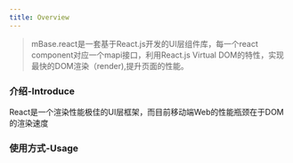 ```yaml
---
title: Overview
---
```


> mBase.react是一套基于React.js开发的UI层组件库，每一个react component对应一个mapi接口，利用React.js Virtual DOM的特性，实现最快的DOM渲染（render),提升页面的性能。

### 介绍-Introduce

React是一个渲染性能极佳的UI层框架，而目前移动端Web的性能瓶颈在于DOM的渲染速度

### 使用方式-Usage







